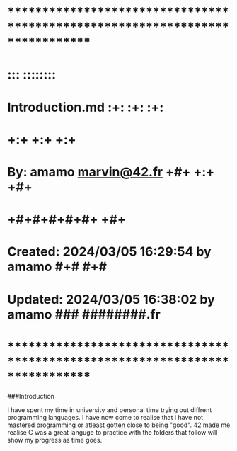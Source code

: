 # **************************************************************************** #
#                                                                              #
#                                                         :::      ::::::::    #
#    Introduction.md                                    :+:      :+:    :+:    #
#                                                     +:+ +:+         +:+      #
#    By: amamo <marvin@42.fr>                       +#+  +:+       +#+         #
#                                                 +#+#+#+#+#+   +#+            #
#    Created: 2024/03/05 16:29:54 by amamo             #+#    #+#              #
#    Updated: 2024/03/05 16:38:02 by amamo            ###   ########.fr        #
#                                                                              #
# **************************************************************************** #

###Introduction

I have spent my time in university and personal time trying out diffrent programming languages.
I have now come to realise that i have not mastered programming or atleast gotten close to being "good".
42 made me realise C was a great languge to practice with the folders that follow will show my progress as time goes. 

